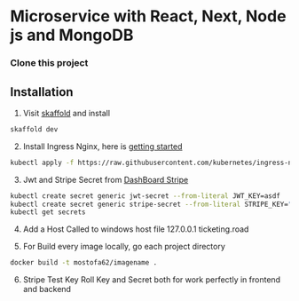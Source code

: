 # Microservice with React, Next, Node js and MongoDB

### Clone this project 
## Installation
1. Visit [skaffold](https://skaffold.dev/) and install
```sh
skaffold dev
```
2. Install  Ingress Nginx, here is [getting started](https://github.com/kubernetes/ingress-nginx)
```sh
kubectl apply -f https://raw.githubusercontent.com/kubernetes/ingress-nginx/controller-v1.3.1/deploy/static/provider/cloud/deploy.yaml
```
3. Jwt and Stripe Secret from [DashBoard Stripe](https://dashboard.stripe.com/test/apikeys)
```sh
kubectl create secret generic jwt-secret --from-literal JWT_KEY=asdf
kubectl create secret generic stripe-secret --from-literal STRIPE_KEY="seceret_from_stripe_api_keys"
kubectl get secrets
```
4. Add a Host Called to windows host file
 127.0.0.1 ticketing.road

5. For Build every image locally, go each project directory 
```sh
docker build -t mostofa62/imagename .
```

6. Stripe Test Key Roll Key and Secret both for work perfectly in frontend and backend
